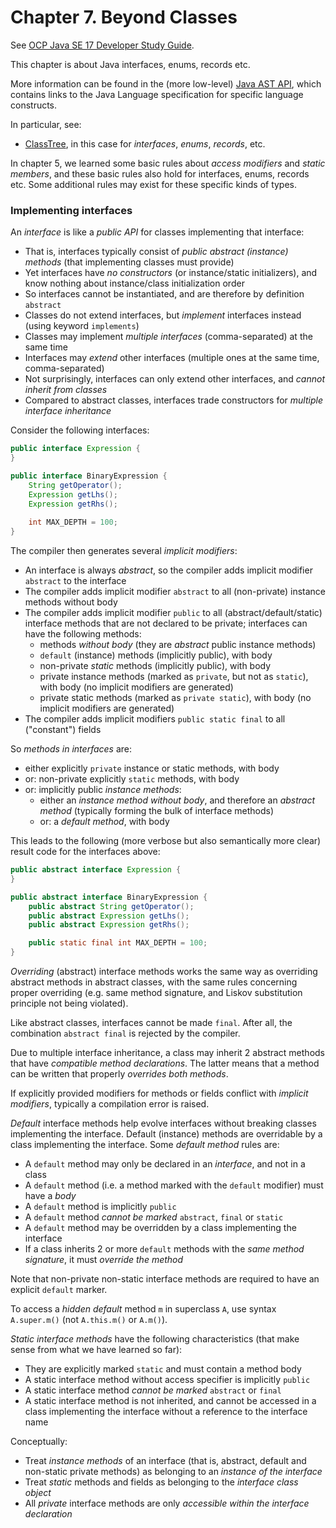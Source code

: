 # Chapter 7. Beyond Classes

See [OCP Java SE 17 Developer Study Guide](https://www.amazon.com/Oracle-Certified-Professional-Developer-Study/dp/1119864585/ref=sr_1_1?crid=1GIZNHYFXHAK4&dib=eyJ2IjoiMSJ9.Mz5O0lUSaZhUZ-O1Mi__dRPfXHL9GM_CfZ3JDTz910a2d8XI7Vsfj7zwcywJAfMcubfCglH02m8PwlAk_DORk8SS5460zaDP1fskFDX4sUiFVR4pxE1Ln0VIY-g5awTQaOJKp4t0Y1HchXkrw0HtOeVSHg3dHG8Jql9TibGCj-WeXYyNdMp4zWtgM4EimHpl4wvlJZufvGpNjNEmXIObAd2B1mp1skt5k7v_B-k_Ip4.bRERgxl7gsekO5AihUKuOeT_yoO6Bsg7jHigb4sjHEM&dib_tag=se&keywords=ocp+java+se17&qid=1714573695&sprefix=ocp+java+%2Caps%2C192&sr=8-1).

This chapter is about Java interfaces, enums, records etc.

More information can be found in the (more low-level)
[Java AST API](https://docs.oracle.com/en/java/javase/17/docs/api/jdk.compiler/com/sun/source/tree/package-summary.html),
which contains links to the Java Language specification for specific language constructs.

In particular, see:
* [ClassTree](https://docs.oracle.com/en/java/javase/17/docs/api/jdk.compiler/com/sun/source/tree/ClassTree.html), in this case for *interfaces*, *enums*, *records*, etc.

In chapter 5, we learned some basic rules about *access modifiers* and *static members*, and these basic rules also hold
for interfaces, enums, records etc. Some additional rules may exist for these specific kinds of types.

### Implementing interfaces

An *interface* is like a *public API* for classes implementing that interface:
* That is, interfaces typically consist of *public abstract (instance) methods* (that implementing classes must provide)
* Yet interfaces have *no constructors* (or instance/static initializers), and know nothing about instance/class initialization order
* So interfaces cannot be instantiated, and are therefore by definition `abstract`
* Classes do not extend interfaces, but *implement* interfaces instead (using keyword `implements`)
* Classes may implement *multiple interfaces* (comma-separated) at the same time
* Interfaces may *extend* other interfaces (multiple ones at the same time, comma-separated)
* Not surprisingly, interfaces can only extend other interfaces, and *cannot inherit from classes*
* Compared to abstract classes, interfaces trade constructors for *multiple interface inheritance*

Consider the following interfaces:

```java
public interface Expression {
}

public interface BinaryExpression {
    String getOperator();
    Expression getLhs();
    Expression getRhs();
    
    int MAX_DEPTH = 100;
}
```

The compiler then generates several *implicit modifiers*:
* An interface is always *abstract*, so the compiler adds implicit modifier `abstract` to the interface
* The compiler adds implicit modifier `abstract` to all (non-private) instance methods without body
* The compiler adds implicit modifier `public` to all (abstract/default/static) interface methods that are not declared to be private; interfaces can have the following methods:
  * methods *without body* (they are *abstract* public instance methods)
  * `default` (instance) methods (implicitly public), with body
  * non-private *static* methods (implicitly public), with body
  * private instance methods (marked as `private`, but not as `static`), with body (no implicit modifiers are generated)
  * private static methods (marked as `private static`), with body (no implicit modifiers are generated)
* The compiler adds implicit modifiers `public static final` to all ("constant") fields

So *methods in interfaces* are:
* either explicitly `private` instance or static methods, with body
* or: non-private explicitly `static` methods, with body
* or: implicitly public *instance methods*:
  * either an *instance method without body*, and therefore an *abstract method* (typically forming the bulk of interface methods)
  * or: a *default method*, with body

This leads to the following (more verbose but also semantically more clear) result code for the interfaces above:

```java
public abstract interface Expression {
}

public abstract interface BinaryExpression {
    public abstract String getOperator();
    public abstract Expression getLhs();
    public abstract Expression getRhs();

    public static final int MAX_DEPTH = 100;
}
```

*Overriding* (abstract) interface methods works the same way as overriding abstract methods in abstract classes, with the
same rules concerning proper overriding (e.g. same method signature, and Liskov substitution principle not being violated).

Like abstract classes, interfaces cannot be made `final`. After all, the combination `abstract final` is rejected by the compiler.

Due to multiple interface inheritance, a class may inherit 2 abstract methods that have *compatible method declarations*.
The latter means that a method can be written that properly *overrides both methods*.

If explicitly provided modifiers for methods or fields conflict with *implicit modifiers*, typically a compilation error
is raised.

*Default* interface methods help evolve interfaces without breaking classes implementing the interface.
Default (instance) methods are overridable by a class implementing the interface. Some *default method* rules are:
* A `default` method may only be declared in an *interface*, and not in a class
* A `default` method (i.e. a method marked with the `default` modifier) must have a *body*
* A `default` method is implicitly `public`
* A `default` method *cannot be marked* `abstract`, `final` or `static`
* A `default` method may be overridden by a class implementing the interface
* If a class inherits 2 or more `default` methods with the *same method signature*, it must *override the method*

Note that non-private non-static interface methods are required to have an explicit `default` marker.

To access a *hidden default* method `m` in superclass `A`, use syntax `A.super.m()` (not `A.this.m()` or `A.m()`).

*Static interface methods* have the following characteristics (that make sense from what we have learned so far):
* They are explicitly marked `static` and must contain a method body
* A static interface method without access specifier is implicitly `public`
* A static interface method *cannot be marked* `abstract` or `final`
* A static interface method is not inherited, and cannot be accessed in a class implementing the interface without a reference to the interface name

Conceptually:
* Treat *instance methods* of an interface (that is, abstract, default and non-static private methods) as belonging to an *instance of the interface*
* Treat *static* methods and fields as belonging to the *interface class object*
* All *private* interface methods are only *accessible within the interface declaration*
